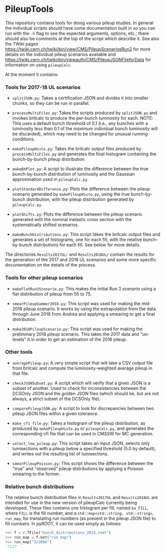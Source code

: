 # PileupTools

This repository contains tools for doing various pileup studies. In general the individual scripts should have some documentation built in so you can run with the `-h` flag to see the expected arguments, options, etc.; there should also be comments at the top of the script which describe it. See also the TWiki pages <https://twiki.cern.ch/twiki/bin/view/CMS/PileupScenariosRun2> for more details on the individual pileup scenarios available and <https://twiki.cern.ch/twiki/bin/viewauth/CMS/PileupJSONFileforData> for information on using `pileupCalc`.

At the moment it contains:

### Tools for 2017-18 UL scenarios

* `splitJSON.py`: Takes a certification JSON and divides it into smaller chunks, so they can be run in parallel.

* `processMultiFiles.py`: Takes the scripts produced by `splitJSON.py` and invokes brilcalc to produce the per-bunch luminosity for each. NOTE: This uses a default bunch threshold of 0.1 (i.e., any bunches with a luminosity less than 0.1 of the maximum individual bunch luminosity will be discarded), which may need to be changed for unusual running conditions.

* `makePileupHisto.py`: Takes the brilcalc output files produced by `processMultiFiles.py` and generates the final histogram containing the bunch-by-bunch pileup distribution.

* `makeBXPlot.py`: A script to illustrate the difference between the true bunch-by-bunch distribution of luminosity and the Gaussian approximation used in `pileupCalc.py`.

* `plotStandardDifference.py`: Plots the difference between the pileup scenario generated by `makePileupHisto.py`, using the true bunch-by-bunch distribution, with the pileup distribution generated by `pileupCalc.py`.

* `plotShifts.py`: Plots the difference between the pileup scenario generated with the nominal inelastic cross section with the systematically shifted scenarios.

* `makeBunchDistributions.py`: This script takes the brilcalc output files and generates a set of histograms, one for each fill, with the relative bunch-by-bunch distributions for each fill. See below for more details.

The directories `Results2017UL/` and `Results2018UL/` contain the results for the generation of the 2017 and 2018 UL scenarios and some more specific documentation on the details of the process.

### Tools for other pileup scenarios

* `makeFlatRun3Scenario.py`: This makes the initial Run 3 scenario using a flat distribution of pileup from 55 to 75.

* `smearPileupSummer2018.py`: This script was used for making the mid-2018 pileup scenario. It works by using the extrapolation from the data through June 2018 from Andrea and applying a smearing to get a final distribution.

* `make2018PileupScenario.py`: This script was used for making the preliminary 2018 pileup scenario. This takes the 2017 data and "un-levels" it in order to get an estimation of the 2018 pileup.

### Other tools

* `averagePileup.py`: A very simple script that will take a CSV output file from brilcalc and compute the luminosity-weighted average pileup in that file.

* `checkJSONSubset.py`: A script which will verify that a given JSON is a subset of another. Used to check for inconsistencies between the DCSOnly JSON and the golden JSON files (which should be, but are not always, a strict subset of the DCSOnly file).

* `comparePileupJSON.py`: A script to look for discrepancies between two pileup JSON files within a given tolerance.

* `make_cfi_file.py`: Takes a histogram of the pileup distribution, as produced by `makePileupHisto.py` or `pileupCalc.py`, and generates the corresponding cfi file that can be used in CMSSW for MC generation.

* `select_low_pileup.py`: This script takes an input JSON, selects only lumisections with a pileup below a specified threshold (5.0 by default), and writes out the resulting list of lumisections.

* `smearPileupPoisson.py`: This script shows the difference between the "true" and "observed" pileup distributions by applying a Poisson smearing to the former.

### Relative bunch distributions

The relative bunch distribution files in `Results2017UL` and `Results2018UL` are intended for use in the new version of pileupCalc currently being developed. These files contains one histogram per fill, named `bx_FILL`, where `FILL` is the fill number, and a `std::map<std::string, std::string>`, `run_map`, for translating run numbers (as present in the pileup JSON file) to fill numbers. In pyROOT, it can be used simply as follows:

```python
>>> f = r.TFile("bunch_distributions_2018.root")
>>> run_map = f.Get("run_map")
>>> run_map["322068"]
'7117'
```
